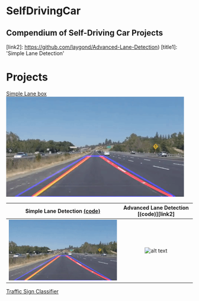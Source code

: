 # SelfDrivingCar
Compendium of Self-Driving Car Projects
---

[//]: # (Image Directory Paths)
[image1]: ./README_images/simple_lane_detection.gif
[image2]: ./README_images/advanced_lane_detection.gif

[//]: # (Repo URL Links)
[link1]: https://github.com/laygond/Simple-Lane-Detection
[link2]: https://github.com/laygond/Advanced-Lane-Detection)
[title1]: 'Simple Lane Detection'

# Projects

[Simple Lane box][link1]
![alt text][image1] 

<!-- <var>w</var>
var {
    font-weight: bold;
} -->

<!-- <a href=https://github.com/laygond/Simple-Lane-Detection>
<img src=[image1] alt="Overview" width="60%" height="60%">
</a> -->

Simple Lane Detection [(code)][link1] | Advanced Lane Detection [(code)][link2]
:-------------------------:|:-------------------------:
![alt text][image1]  |  ![alt text][image2]

<!-- 
[Simple Lane Detection][link1] | [Advanced Lane Detection][link2]
:-------------------------:|:-------------------------:
<a href=https://github.com/laygond/Simple-Lane-Detection>![alt text][image1]</a>  |     <a href=https://github.com/laygond/Simple-Lane-Detection>![alt text][image2]</a> -->


[//]: # (Traffic Sign)
[Traffic Sign Classifier](https://github.com/laygond/Traffic-Sign-Classifier)
